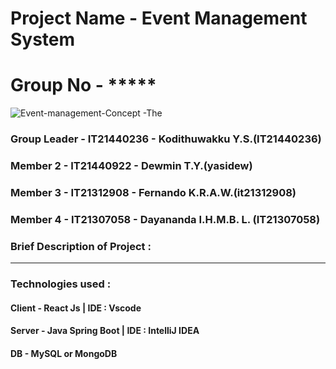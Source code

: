 # Project Name - Event Management System
# Group No - *****

![Event-management-Concept -The](https://github.com/IT21440236/Event-Management-System-Client/assets/96247301/9ba66e71-ff81-47ef-b9a6-296dfcf57483)




### Group Leader     - IT21440236 - Kodithuwakku Y.S.(IT21440236)
### Member 2         - IT21440922  - Dewmin T.Y.(yasidew)
### Member 3         - IT21312908  - Fernando K.R.A.W.(it21312908)
### Member 4         - IT21307058  - Dayananda I.H.M.B. L. (IT21307058)

### Brief Description of Project :

*********************

### Technologies used :

#### Client - React Js | IDE : Vscode
#### Server - Java Spring Boot | IDE : IntelliJ IDEA
#### DB - MySQL or MongoDB
